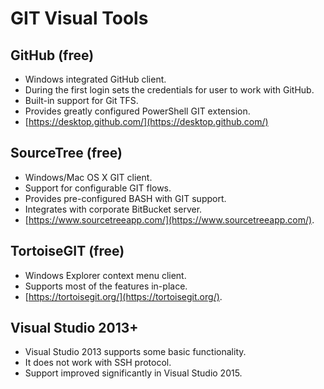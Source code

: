 # GIT Visual Tools

## GitHub (free)

* Windows integrated GitHub client.
* During the first login sets the credentials for user to work with GitHub.
* Built-in support for Git TFS.
* Provides greatly configured PowerShell GIT extension.
* [https://desktop.github.com/](https://desktop.github.com/)

## SourceTree (free)

* Windows/Mac OS X GIT client.
* Support for configurable GIT flows.
* Provides pre-configured BASH with GIT support.
* Integrates with corporate BitBucket server.
* [https://www.sourcetreeapp.com/](https://www.sourcetreeapp.com/).

## TortoiseGIT (free)

* Windows Explorer context menu client.
* Supports most of the features in-place.
* [https://tortoisegit.org/](https://tortoisegit.org/).

## Visual Studio 2013+

* Visual Studio 2013 supports some basic functionality.
* It does not work with SSH protocol.
* Support improved significantly in Visual Studio 2015.
